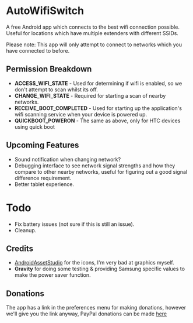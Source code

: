 # AutoWifiSwitch

A free Android app which connects to the best wifi connection possible. Useful for locations which have multiple extenders with different SSIDs.

Please note: This app will only attempt to connect to networks which you have connected to before.

## Permission Breakdown

* **ACCESS_WIFI_STATE** - Used for determining if wifi is enabled, so we don't attempt to scan whilst its off.
* **CHANGE_WIFI_STATE** - Required for starting a scan of nearby networks.
* **RECEIVE_BOOT_COMPLETED** - Used for starting up the application's wifi scanning service when your device is powered up.
* **QUICKBOOT_POWERON** - The same as above, only for HTC devices using quick boot

## Upcoming Features

* Sound notification when changing network?
* Debugging interface to see network signal strengths and how they compare to other nearby networks, useful for figuring out a good signal difference requirement.
* Better tablet experience.

# Todo

* Fix battery issues (not sure if this is still an issue).
* Cleanup.

## Credits

* [AndroidAssetStudio](http://romannurik.github.io/AndroidAssetStudio/index.html) for the icons, I'm very bad at graphics myself.
* **Gravity** for doing some testing & providing Samsung specific values to make the power saver function.

## Donations

The app has a link in the preferences menu for making donations, however we'll give you the link anyway, PayPal donations can be made [here](https://www.paypal.com/cgi-bin/webscr?cmd=_s-xclick&hosted_button_id=BJQTQKAPZT6VU)